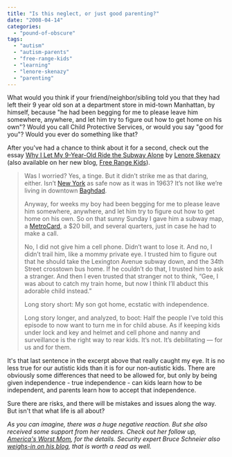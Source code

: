 ```yaml
---
title: "Is this neglect, or just good parenting?"
date: "2008-04-14"
categories: 
  - "pound-of-obscure"
tags: 
  - "autism"
  - "autism-parents"
  - "free-range-kids"
  - "learning"
  - "lenore-skenazy"
  - "parenting"
---
```


What would you think if your friend/neighbor/sibling told you that they had left their 9 year old son at a department store in mid-town Manhattan, by himself, because "he had been begging for me to please leave him somewhere, anywhere, and let him try to figure out how to get home on his own"? Would you call Child Protective Services, or would you say "good for you"? Would you ever do something like that?

After you've had a chance to think about it for a second, check out the essay [Why I Let My 9-Year-Old Ride the Subway Alone](http://www.nysun.com/editorials/why-i-let-my-9-year-old-ride-subway-alone) by [Lenore Skenazy](http://www.nysun.com/lenore-skenazy) (also available on her new blog, [Free Range Kids](http://freerangekids.wordpress.com/2008/04/06/why-i-let-my-9-year-old-ride-the-subway-alone/)).

> Was I worried? Yes, a tinge. But it didn’t strike me as that daring, either. Isn’t [New York](http://www.nysun.com/related_results.php?term=New+York "New York") as safe now as it was in 1963? It’s not like we’re living in downtown [Baghdad](http://www.nysun.com/related_results.php?term=Baghdad "Baghdad").
> 
> Anyway, for weeks my boy had been begging for me to please leave him somewhere, anywhere, and let him try to figure out how to get home on his own. So on that sunny Sunday I gave him a subway map, a [MetroCard](http://www.nysun.com/related_results.php?term=MTA+MetroCard "MTA MetroCard"), a $20 bill, and several quarters, just in case he had to make a call.
> 
> No, I did not give him a cell phone. Didn’t want to lose it. And no, I didn’t trail him, like a mommy private eye. I trusted him to figure out that he should take the Lexington Avenue subway down, and the 34th Street crosstown bus home. If he couldn’t do that, I trusted him to ask a stranger. And then I even trusted that stranger not to think, “Gee, I was about to catch my train home, but now I think I’ll abduct this adorable child instead.”
> 
> Long story short: My son got home, ecstatic with independence.
> 
> Long story longer, and analyzed, to boot: Half the people I’ve told this episode to now want to turn me in for child abuse. As if keeping kids under lock and key and helmet and cell phone and nanny and surveillance is the right way to rear kids. It’s not. It’s debilitating — for us and for them.

It's that last sentence in the excerpt above that really caught my eye. It is no less true for our autistic kids than it is for our non-autistic kids. There are obviously some differences that need to be allowed for, but only by being given independence - true independence - can kids learn how to be independent, and parents learn how to accept that independence.

Sure there are risks, and there will be mistakes and issues along the way. But isn't that what life is all about?

_As you can imagine, there was a huge negative reaction. But she also received some support from her readers. Check out her follow up, [America's Worst Mom](http://www.nysun.com/editorials/%E2%80%98america%E2%80%99s-worst-mom%E2%80%99), for the details. Security expert Bruce Schneier also [weighs-in on his blog](http://www.schneier.com/blog/archives/2008/04/overestimating.html), that is worth a read as well._
